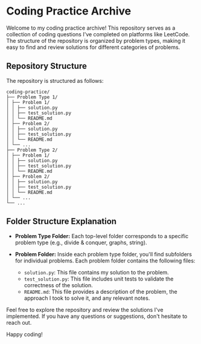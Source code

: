 # Coding Practice Archive

Welcome to my coding practice archive! This repository serves as a collection of coding questions I've completed on platforms like LeetCode. The structure of the repository is organized by problem types, making it easy to find and review solutions for different categories of problems.

## Repository Structure

The repository is structured as follows:

```
coding-practice/
├── Problem Type 1/
│ ├── Problem 1/
│ │ ├── solution.py
│ │ ├── test_solution.py
│ │ └── README.md
│ ├── Problem 2/
│ │ ├── solution.py
│ │ ├── test_solution.py
│ │ └── README.md
│ └── ...
├── Problem Type 2/
│ ├── Problem 1/
│ │ ├── solution.py
│ │ ├── test_solution.py
│ │ └── README.md
│ ├── Problem 2/
│ │ ├── solution.py
│ │ ├── test_solution.py
│ │ └── README.md
│ └── ...
└── ...
```

## Folder Structure Explanation

- **Problem Type Folder:** Each top-level folder corresponds to a specific problem type (e.g., divide & conquer, graphs, string).

- **Problem Folder:** Inside each problem type folder, you'll find subfolders for individual problems. Each problem folder contains the following files:
  - `solution.py`: This file contains my solution to the problem.
  - `test_solution.py`: This file includes unit tests to validate the correctness of the solution.
  - `README.md`: This file provides a description of the problem, the approach I took to solve it, and any relevant notes.

Feel free to explore the repository and review the solutions I've implemented. If you have any questions or suggestions, don't hesitate to reach out.

Happy coding!
